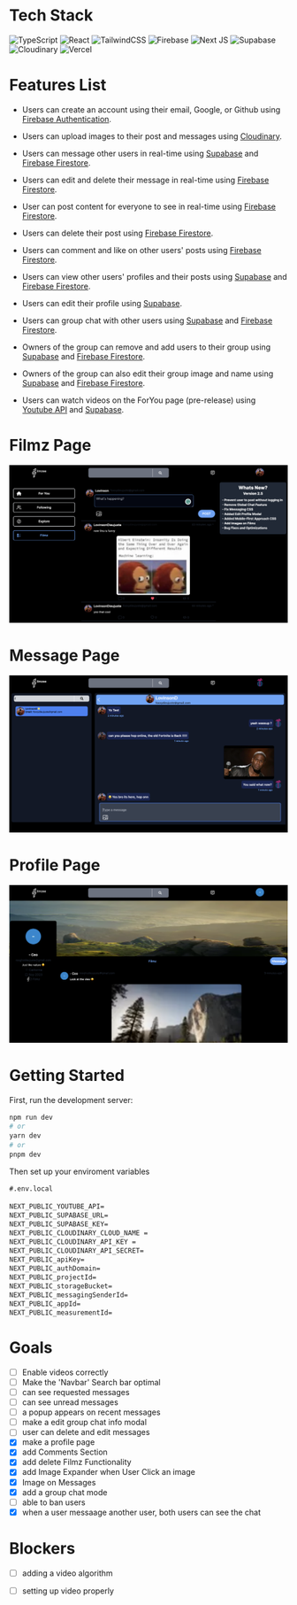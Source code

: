 # Tech Stack

![TypeScript](https://img.shields.io/badge/typescript-%23007ACC.svg?style=for-the-badge&logo=typescript&logoColor=white)
![React](https://img.shields.io/badge/react-%2320232a.svg?style=for-the-badge&logo=react&logoColor=%2361DAFB)
![TailwindCSS](https://img.shields.io/badge/tailwindcss-%2338B2AC.svg?style=for-the-badge&logo=tailwind-css&logoColor=white)
![Firebase](https://img.shields.io/badge/Firebase-FFA726?style=for-the-badge&logo=Firebase&logoColor=white)
![Next JS](https://img.shields.io/badge/Next-black?style=for-the-badge&logo=next.js&logoColor=white)
![Supabase](https://img.shields.io/badge/Supabase-36d421?style=for-the-badge&logo=Supabase&logoColor=white)
![Cloudinary](https://img.shields.io/badge/cloudinary-039BE5?style=for-the-badge&logo=Cloudinary&logoColor=white)
![Vercel](https://img.shields.io/badge/Vercel-000000?style=for-the-badge&logo=Vercel&logoColor=white)

# Features List

- Users can create an account using their email, Google, or Github using [Firebase Authentication](https://firebase.google.com/products/auth).

- Users can upload images to their post and messages using [Cloudinary](https://cloudinary.com/).

- Users can message other users in real-time using [Supabase](https://supabase.io/) and [Firebase Firestore](https://firebase.google.com/products/firestore).

- Users can edit and delete their message in real-time using [Firebase Firestore](https://firebase.google.com/products/firestore).

- User can post content for everyone to see in real-time using [Firebase Firestore](https://firebase.google.com/products/firestore).

- Users can delete their post using [Firebase Firestore](https://firebase.google.com/products/firestore).

- Users can comment and like on other users' posts using [Firebase Firestore](https://firebase.google.com/products/firestore).

- Users can view other users' profiles and their posts using [Supabase](https://supabase.io/) and [Firebase Firestore](https://firebase.google.com/products/firestore).

- Users can edit their profile using [Supabase](https://supabase.io/).

- Users can group chat with other users using [Supabase](https://supabase.io/) and [Firebase Firestore](https://firebase.google.com/products/firestore).

- Owners of the group can remove and add users to their group using [Supabase](https://supabase.io/) and [Firebase Firestore](https://firebase.google.com/products/firestore).

- Owners of the group can also edit their group image and name using [Supabase](https://supabase.io/) and [Firebase Firestore](https://firebase.google.com/products/firestore).

- Users can watch videos on the ForYou page (pre-release) using [Youtube API](https://developers.google.com/youtube/registering_an_application) and [Supabase](https://supabase.io/).

# Filmz Page

<img src='/public/FilmzPage.png' title='Filmz Page' width='' alt='Filmz Page' />

# Message Page

<img src='/public/MessagePage.png' title='Message Page' width='' alt='Message Page' />

# Profile Page

<img src='/public/ProfilePage.png' title='Profile Page' width='' alt='Profile Page' />

# Getting Started

First, run the development server:

```bash
npm run dev
# or
yarn dev
# or
pnpm dev
```

Then set up your enviroment variables

```
#.env.local

NEXT_PUBLIC_YOUTUBE_API=
NEXT_PUBLIC_SUPABASE_URL=
NEXT_PUBLIC_SUPABASE_KEY=
NEXT_PUBLIC_CLOUDINARY_CLOUD_NAME =
NEXT_PUBLIC_CLOUDINARY_API_KEY =
NEXT_PUBLIC_CLOUDINARY_API_SECRET=
NEXT_PUBLIC_apiKey=
NEXT_PUBLIC_authDomain=
NEXT_PUBLIC_projectId=
NEXT_PUBLIC_storageBucket=
NEXT_PUBLIC_messagingSenderId=
NEXT_PUBLIC_appId=
NEXT_PUBLIC_measurementId=

```

# Goals

- [ ] Enable videos correctly
- [ ] Make the 'Navbar' Search bar optimal
- [ ] can see requested messages
- [ ] can see unread messages
- [ ] a popup appears on recent messages
- [ ] make a edit group chat info modal
- [ ] user can delete and edit messages
- [x] make a profile page
- [x] add Comments Section
- [x] add delete Filmz Functionality
- [x] add Image Expander when User Click an image
- [x] Image on Messages
- [x] add a group chat mode
- [ ] able to ban users
- [x] when a user messaage another user, both users can see the chat

# Blockers

- [ ] adding a video algorithm

- [ ] setting up video properly
